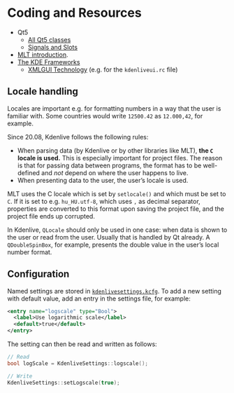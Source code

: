 # Coding and Resources

* Qt5
  * [All Qt5 classes][qt5c]
  * [Signals and Slots][qt-sig]
* [MLT introduction][mlt-intro].
* [The KDE Frameworks][kf]
  * [XMLGUI Technology][xmlgui-tut] (e.g. for the `kdenliveui.rc` file)


## Locale handling

Locales are important e.g. for formatting numbers in a way that the user is
familiar with. Some countries would write `12500.42` as `12.000,42`, for
example.

Since 20.08, Kdenlive follows the following rules:

* When parsing data (by Kdenlive or by other libraries like MLT), **the `C`
  locale is used.** This is especially important for project files. The reason
  is that for passing data between programs, the format has to be well-defined
  and *not* depend on where the user happens to live.
* When presenting data to the user, the user’s locale is used.

MLT uses the C locale which is set by `setlocale()` and which must be set to
`C`. If it is set to e.g. `hu_HU.utf-8`, which uses `,` as decimal separator,
properties are converted to this format upon saving the project file, and the
project file ends up corrupted.

In Kdenlive, `QLocale` should only be used in one case: when data is shown to
the user or read from the user. Usually that is handled by Qt already. A
`QDoubleSpinBox`, for example, presents the double value in the user’s local
number format.


## Configuration

Named settings are stored in [`kdenlivesettings.kcfg`][sett]. To add a new
setting with default value, add an entry in the settings file, for example:

```xml
<entry name="logscale" type="Bool">
  <label>Use logarithmic scale</label>
  <default>true</default>
</entry>
```

The setting can then be read and written as follows:

```cpp
// Read
bool logScale = KdenliveSettings::logscale();

// Write
KdenliveSettings::setLogscale(true);
```

[sett]: ../src/kdenlivesettings.kcfg
[mlt-intro]: https://www.mltframework.org/docs/framework/
[qt5c]: https://doc.qt.io/qt-5/classes.html
[qt-sig]: https://doc.qt.io/qt-5/signalsandslots.html
[kf]: https://api.kde.org/frameworks-api/frameworks-apidocs/frameworks/index.html
[xmlgui-tut]: https://techbase.kde.org/Development/Architecture/KDE4/XMLGUI_Technology
